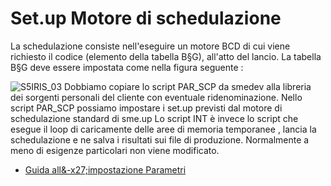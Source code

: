 
#  Set.up Motore di schedulazione
La schedulazione consiste nell'eseguire un motore BCD di cui viene richiesto il codice (elemento della tabella B§G), all'atto del lancio.
La tabella B§G  deve essere impostata come nella figura seguente : 

![S5IRIS_03](http://localhost:3000/immagini/S5IRIS_T04/S5IRIS_03.png)
Dobbiamo copiare lo script PAR_SCP da smedev alla libreria dei sorgenti personali del cliente con eventuale ridenominazione. Nello script PAR_SCP possiamo impostare  i set.up previsti dal motore di schedulazione standard di sme.up
Lo script INT è invece lo script che esegue il loop di caricamente delle aree di memoria temporanee , lancia la schedulazione e ne salva i risultati sui file di produzione. Normalmente a meno di esigenze particolari non viene modificato.



- [Guida all&-x27;impostazione Parametri](Sorgenti/MB/DOC/S5IRIS_T32)




